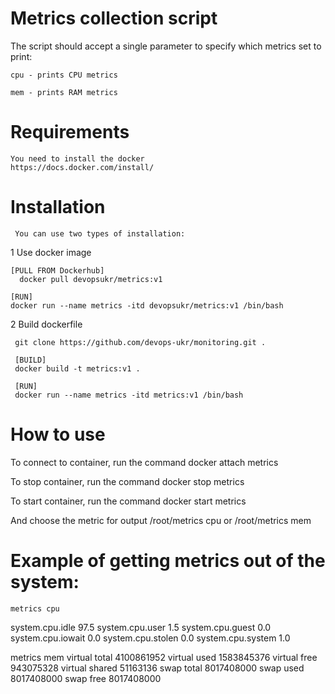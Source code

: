 # Metrics collection script

The script should accept a single parameter to specify which metrics set to print:

    cpu - prints CPU metrics

    mem - prints RAM metrics
    
 # Requirements
 
    You need to install the docker
    https://docs.docker.com/install/
    
    
 # Installation 
 
     You can use two types of installation:
 
   1 Use docker image
 
    [PULL FROM Dockerhub]
      docker pull devopsukr/metrics:v1
           
    [RUN]
    docker run --name metrics -itd devopsukr/metrics:v1 /bin/bash
   
      
   2 Build dockerfile
     
     git clone https://github.com/devops-ukr/monitoring.git .
     
     [BUILD]
     docker build -t metrics:v1 .
      
     [RUN]
     docker run --name metrics -itd metrics:v1 /bin/bash
    
       
  # How to use
  
  To connect to container, run the command
     docker attach metrics
     
  To stop container, run the command
     docker stop metrics
  
  To start container, run the command
     docker start metrics
     
  And choose the metric for output
      /root/metrics cpu   or   /root/metrics mem
    
      
  # Example of getting metrics out of the system:
  
    metrics cpu
system.cpu.idle 97.5
system.cpu.user 1.5
system.cpu.guest 0.0
system.cpu.iowait 0.0
system.cpu.stolen 0.0
system.cpu.system 1.0

metrics mem
virtual total 4100861952
virtual used 1583845376
virtual free 943075328
virtual shared 51163136
swap total 8017408000
swap used 8017408000
swap free 8017408000




       
       
